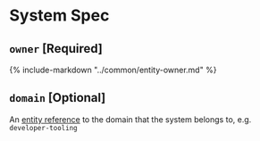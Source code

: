 # System Spec

<!--start-fields-->

## `owner` [Required]

{%
    include-markdown "../common/entity-owner.md"
%}

## `domain` [Optional]

An [entity reference](https://backstage.io/docs/features/software-catalog/references#string-references) to the domain that the system belongs to, e.g. `developer-tooling`

<!--end-fields-->
